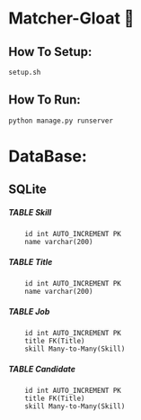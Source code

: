 # Matcher-Gloat :mag_right:


## How To Setup:


```shell
setup.sh
```


## How To Run: 


```shell
python manage.py runserver
```



# DataBase:
## SQLite

##### TABLE Skill
```
    id int AUTO_INCREMENT PK
    name varchar(200)
```
##### TABLE Title
```
    id int AUTO_INCREMENT PK
    name varchar(200)
```
##### TABLE Job
```
    id int AUTO_INCREMENT PK
    title FK(Title)
    skill Many-to-Many(Skill)
```
##### TABLE Candidate
```
    id int AUTO_INCREMENT PK
    title FK(Title)
    skill Many-to-Many(Skill)
```

